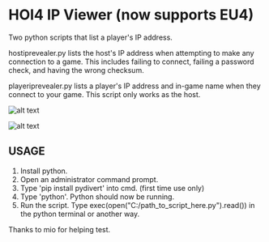 # HOI4 IP Viewer (now supports EU4)
Two python scripts that list a player's IP address. 

hostiprevealer.py lists the host's IP address when attempting to make any connection to a game. This includes failing to connect, failing a password check, and having the wrong checksum.

playeriprevealer.py lists a player's IP address and in-game name when they connect to your game. This script only works as the host.

![alt text](https://i.gyazo.com/5699342ca39ba6608d7e2414e0654b07.png)

![alt text](https://i.gyazo.com/1de953fbfdc0e1cd87e5215f218b0b53.png)

USAGE
------
1. Install python.
2. Open an administrator command prompt.
3. Type 'pip install pydivert' into cmd. (first time use only)
4. Type 'python'. Python should now be running.
5. Run the script. Type exec(open("C:/path_to_script_here.py").read()) in the python terminal or another way.

Thanks to mio for helping test.
